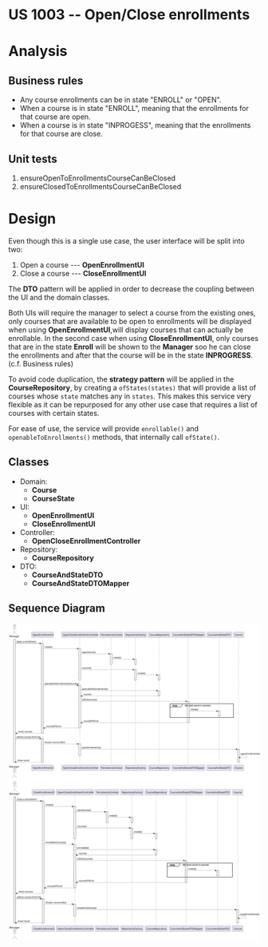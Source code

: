 US 1003 -- Open/Close enrollments
==============================

# Analysis

## Business rules

- Any course enrollments can be in state "ENROLL" or "OPEN".
- When a course is in state "ENROLL", meaning that the enrollments for that course are open.
- When a course is in state "INPROGESS", meaning that the enrollments for that course are close.

## Unit tests

1. ensureOpenToEnrollmentsCourseCanBeClosed
2. ensureClosedToEnrollmentsCourseCanBeClosed


# Design

Even though this is a single use case, the user interface will be split into two:

1. Open a course --- **OpenEnrollmentUI**
2. Close a course --- **CloseEnrollmentUI**

The **DTO** pattern will be applied in order to decrease the coupling between the UI and
the domain classes.

Both UIs will require the manager to select a course from the existing ones, only courses that are available to 
be open to enrollments will be displayed when using **OpenEnrollmentUI**,will display courses that
can actually be enrollable. 
In the second case when using **CloseEnrollmentUI**, only courses
that are in the state **Enroll** will be shown to the **Manager** soo he can close the enrollments and after that the
course will be in the state **INPROGRESS**.(c.f. Business rules)


To avoid code duplication, the **strategy pattern** will be applied in the **CourseRepository**,
by creating a `ofStates(states)` that will provide a list of courses whose `state` matches any
in `states`. This makes this service very flexible as it can be repurposed for any other use
case that requires a list of courses with certain states.

For ease of use, the service will provide `enrollable()` and `openableToEnrollments()` methods, that internally
call `ofState()`.

## Classes

- Domain:
    + **Course**
    + **CourseState**
- UI:
    + **OpenEnrollmentUI**
    + **CloseEnrollmentUI**
- Controller:
    + **OpenCloseEnrollmentController**
- Repository:
    + **CourseRepository**
- DTO:
    + **CourseAndStateDTO**
    + **CourseAndStateDTOMapper**


## Sequence Diagram

![diagram](./openEnrollmentSD.svg)
![diagram](./closeEnrollmentSD.svg)
